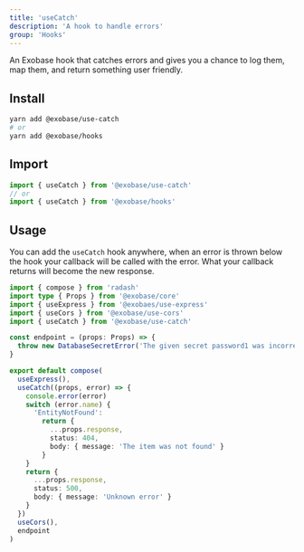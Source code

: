 ```yaml
---
title: 'useCatch'
description: 'A hook to handle errors'
group: 'Hooks'
---
```


An Exobase hook that catches errors and gives you a chance to log them, map them, and return something user friendly.

## Install

```sh
yarn add @exobase/use-catch
# or
yarn add @exobase/hooks
```

## Import

```ts
import { useCatch } from '@exobase/use-catch'
// or
import { useCatch } from '@exobase/hooks'
```

## Usage

You can add the `useCatch` hook anywhere, when an error is thrown below the hook your callback will be called with the error. What your callback returns will become the new response.

```ts
import { compose } from 'radash'
import type { Props } from '@exobase/core'
import { useExpress } from '@exobaes/use-express'
import { useCors } from '@exobase/use-cors'
import { useCatch } from '@exobase/use-catch'

const endpoint = (props: Props) => {
  throw new DatabaseSecretError('The given secret password1 was incorrect')
}

export default compose(
  useExpress(),
  useCatch((props, error) => {
    console.error(error)
    switch (error.name) {
      'EntityNotFound':
        return { 
          ...props.response, 
          status: 404, 
          body: { message: 'The item was not found' } 
        }
    }
    return { 
      ...props.response, 
      status: 500, 
      body: { message: 'Unknown error' } 
    }
  })
  useCors(),
  endpoint
)
```
